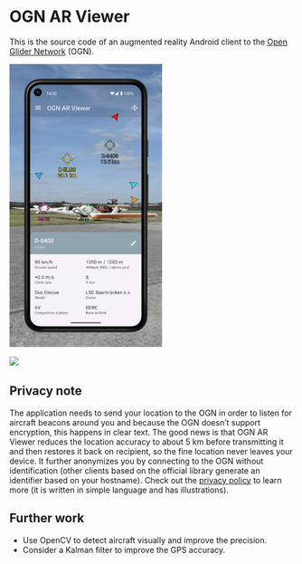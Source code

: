 # OGN AR Viewer

This is the source code of an augmented reality Android client to the [Open Glider Network](https://www.glidernet.org) (OGN).

<img src="app/src/main/play/listings/en-US/graphics/phone-screenshots/1.png" height="500">

<a href="https://play.google.com/store/apps/details?id=me.testcase.ognarviewer&utm_source=github&utm_campaign=readme"><img src="https://play.google.com/intl/en_us/badges/static/images/badges/en_badge_web_generic.png" height="75"></a>

## Privacy note

The application needs to send your location to the OGN in order to listen for aircraft beacons around you and because the OGN doesn’t support encryption, this happens in clear text.
The good news is that OGN AR Viewer reduces the location accuracy to about 5 km before transmitting it and then restores it back on recipient, so the fine location never leaves your device.
It further anonymizes you by connecting to the OGN without identification (other clients based on the official library generate an identifier based on your hostname).
Check out the [privacy policy](https://ognarviewer.testcase.me/en/privacy.html) to learn more (it is written in simple language and has illustrations).

## Further work

- Use OpenCV to detect aircraft visually and improve the precision.
- Consider a Kalman filter to improve the GPS accuracy.
